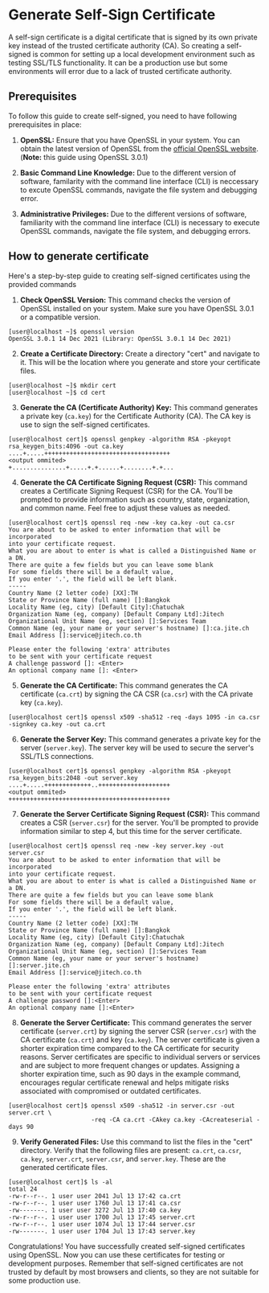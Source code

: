 # Generate Self-Sign Certificate
A self-sign certificate is a digital certificate that is signed by its own private key instead of the trusted certificate authority (CA). So creating a self-signed is common for setting up a local development environment such as testing SSL/TLS functionality. It can be a production use but some environments will error due to a lack of trusted certificate authority.
## Prerequisites
To follow this guide to create self-signed, you need to have following prerequisites in place:

1. **OpenSSL:** Ensure that you have OpenSSL in your system. You can obtain the latest version of OpenSSL from the [official OpenSSL website](https://www.openssl.org/). (**Note:** this guide using OpenSSL 3.0.1)
   
2. **Basic Command Line Knowledge:** Due to the different version of software, familarity with the command line interface (CLI) is neccessary to excute OpenSSL commands, navigate the file system and debugging error.
   
3. **Administrative Privileges:** Due to the different versions of software, familiarity with the command line interface (CLI) is necessary to execute OpenSSL commands, navigate the file system, and debugging errors.

## How to generate certificate

Here's a step-by-step guide to creating self-signed certificates using the provided commands

1. **Check OpenSSL Version:** This command checks the version of OpenSSL installed on your system. Make sure you have OpenSSL 3.0.1 or a compatible version.
```
[user@localhost ~]$ openssl version
OpenSSL 3.0.1 14 Dec 2021 (Library: OpenSSL 3.0.1 14 Dec 2021)
```

2. **Create a Certificate Directory:** Create a directory "cert" and navigate to it. This will be the location where you generate and store your certificate files.
```
[user@localhost ~]$ mkdir cert
[user@localhost ~]$ cd cert
```

3. **Generate the CA (Certificate Authority) Key:** 
This command generates a private key (`ca.key`) for the Certificate Authority (CA). The CA key is use to sign the self-signed certificates.
```
[user@localhost cert]$ openssl genpkey -algorithm RSA -pkeyopt rsa_keygen_bits:4096 -out ca.key
....+.....+++++++++++++++++++++++++++++++++++
<output ommited>
+...............+.....+.+......+........+.+...
```

4. **Generate the CA Certificate Signing Request (CSR):** This command creates a Certificate Signing Request (CSR) for the CA. You'll be prompted to provide information such as country, state, organization, and common name. Feel free to adjust these values as needed.
```
[user@localhost cert]$ openssl req -new -key ca.key -out ca.csr
You are about to be asked to enter information that will be incorporated
into your certificate request.
What you are about to enter is what is called a Distinguished Name or a DN.
There are quite a few fields but you can leave some blank
For some fields there will be a default value,
If you enter '.', the field will be left blank.
-----
Country Name (2 letter code) [XX]:TH
State or Province Name (full name) []:Bangkok
Locality Name (eg, city) [Default City]:Chatuchak
Organization Name (eg, company) [Default Company Ltd]:Jitech
Organizational Unit Name (eg, section) []:Services Team
Common Name (eg, your name or your server's hostname) []:ca.jite.ch
Email Address []:service@jitech.co.th

Please enter the following 'extra' attributes
to be sent with your certificate request
A challenge password []: <Enter>
An optional company name []: <Enter>
```

5. **Generate the CA Certificate:** This command generates the CA certificate (`ca.crt`) by signing the CA CSR (`ca.csr`) with the CA private key (`ca.key`).
```
[user@localhost cert]$ openssl x509 -sha512 -req -days 1095 -in ca.csr -signkey ca.key -out ca.crt
```

6. **Generate the Server Key:** This command generates a private key for the server (`server.key`). The server key will be used to secure the server's SSL/TLS connections.
```
[user@localhost cert]$ openssl genpkey -algorithm RSA -pkeyopt rsa_keygen_bits:2048 -out server.key
....+.....+++++++++++++..++++++++++++++++++++
<output ommited>
+++++++++++++++++++++++++++++++++++++++++++++
```

7. **Generate the Server Certificate Signing Request (CSR):** This command creates a CSR (`server.csr`) for the server. You'll be prompted to provide information similar to step 4, but this time for the server certificate.
```
[user@localhost cert]$ openssl req -new -key server.key -out server.csr
You are about to be asked to enter information that will be incorporated
into your certificate request.
What you are about to enter is what is called a Distinguished Name or a DN.
There are quite a few fields but you can leave some blank
For some fields there will be a default value,
If you enter '.', the field will be left blank.
-----
Country Name (2 letter code) [XX]:TH
State or Province Name (full name) []:Bangkok
Locality Name (eg, city) [Default City]:Chatuchak
Organization Name (eg, company) [Default Company Ltd]:Jitech
Organizational Unit Name (eg, section) []:Services Team
Common Name (eg, your name or your server's hostname) []:server.jite.ch
Email Address []:service@jitech.co.th

Please enter the following 'extra' attributes
to be sent with your certificate request
A challenge password []:<Enter>
An optional company name []:<Enter>
```

8. **Generate the Server Certificate:**
This command generates the server certificate (`server.crt`) by signing the server CSR (`server.csr`) with the CA certificate (`ca.crt`) and key (`ca.key`). The server certificate is given a shorter expiration time compared to the CA certificate for security reasons. Server certificates are specific to individual servers or services and are subject to more frequent changes or updates. Assigning a shorter expiration time, such as 90 days in the example command, encourages regular certificate renewal and helps mitigate risks associated with compromised or outdated certificates.
```
[user@localhost cert]$ openssl x509 -sha512 -in server.csr -out server.crt \
                       -req -CA ca.crt -CAkey ca.key -CAcreateserial -days 90
```

9. **Verify Generated Files:** Use this command to list the files in the "cert" directory. Verify that the following files are present: `ca.crt`, `ca.csr`, `ca.key`, `server.crt`, `server.csr`, and `server.key`. These are the generated certificate files.
```
[user@localhost cert]$ ls -al
total 24
-rw-r--r--. 1 user user 2041 Jul 13 17:42 ca.crt
-rw-r--r--. 1 user user 1760 Jul 13 17:41 ca.csr
-rw-------. 1 user user 3272 Jul 13 17:40 ca.key
-rw-r--r--. 1 user user 1700 Jul 13 17:45 server.crt
-rw-r--r--. 1 user user 1074 Jul 13 17:44 server.csr
-rw-------. 1 user user 1704 Jul 13 17:43 server.key
```

Congratulations! You have successfully created self-signed certificates using OpenSSL. Now you can use these certificates for testing or development purposes. Remember that self-signed certificates are not trusted by default by most browsers and clients, so they are not suitable for some production use.
